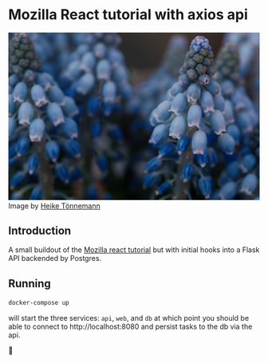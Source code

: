 # Mozilla React tutorial with axios api

![image of grape hyacinth](.github/assets/grape-hyacinth-8555017_1920.jpg)
Image by [Heike Tönnemann](https://pixabay.com/users/heikiwi-35444888/)

## Introduction

A small buildout of the [Mozilla react tutorial](https://developer.mozilla.org/en-US/docs/Learn/Tools_and_testing/Client-side_JavaScript_frameworks/React_todo_list_beginning) but with initial hooks into a Flask API backended by Postgres.

## Running

```sh
docker-compose up
```

will start the three services: `api`, `web`, and `db`
at which point you should be able to connect to http://localhost:8080 and persist tasks to the db via the api.

💜
